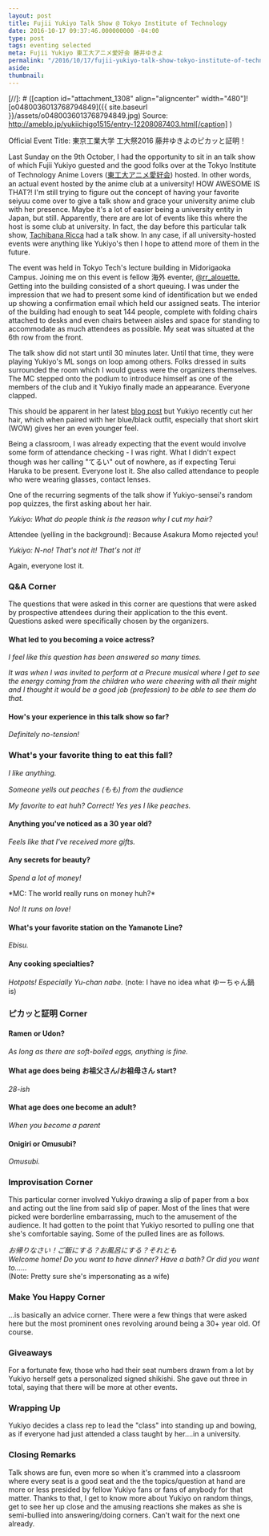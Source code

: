 ```yaml
---
layout: post
title: Fujii Yukiyo Talk Show @ Tokyo Institute of Technology
date: 2016-10-17 09:37:46.000000000 -04:00
type: post
tags: eventing selected
meta: Fujii Yukiyo 東工大アニメ愛好会 藤井ゆきよ
permalink: "/2016/10/17/fujii-yukiyo-talk-show-tokyo-institute-of-technology/"
aside: 
thumbnail: 
---
```

[//]: # ([caption id="attachment_1308" align="aligncenter" width="480"]![o0480036013768794849]({{ site.baseurl }}/assets/o0480036013768794849.jpg) Source: http://ameblo.jp/yukiichigo1515/entry-12208087403.html[/caption] )

Official Event Title: 東京工業大学 工大祭2016 藤井ゆきよのピカッと証明！

Last Sunday on the 9th October, I had the opportunity to sit in an talk show of which Fujii Yukiyo guested and the good folks over at the Tokyo Institute of Technology Anime Lovers ([東工大アニメ愛好会](http://animelovetitech.web.fc2.com/fujii/index.html)) hosted. In other words, an actual event hosted by the anime club at a university! HOW AWESOME IS THAT?! I'm still trying to figure out the concept of having your favorite seiyuu come over to give a talk show and grace your university anime club with her presence. Maybe it's a lot of easier being a university entity in Japan, but still. Apparently, there are are lot of events like this where the host is some club at university. In fact, the day before this particular talk show, [Tachibana Ricca](http://animelovetitech.web.fc2.com/tachibana/index.html) had a talk show. In any case, if all university-hosted events were anything like Yukiyo's then I hope to attend more of them in the future.

The event was held in Tokyo Tech's lecture building in Midorigaoka Campus. Joining me on this event is fellow 海外 eventer, [@rr_alouette.](https://twitter.com/rr_alouette) Getting into the building consisted of a short queuing. I was under the impression that we had to present some kind of identification but we ended up showing a confirmation email which held our assigned seats. The interior of the building had enough to seat 144 people, complete with folding chairs attached to desks and even chairs between aisles and space for standing to accommodate as much attendees as possible. My seat was situated at the 6th row from the front.

The talk show did not start until 30 minutes later. Until that time, they were playing Yukiyo's ML songs on loop among others. Folks dressed in suits surrounded the room which I would guess were the organizers themselves. The MC stepped onto the podium to introduce himself as one of the members of the club and it Yukiyo finally made an appearance. Everyone clapped.

This should be apparent in her latest [blog post](http://ameblo.jp/yukiichigo1515/) but Yukiyo recently cut her hair, which when paired with her blue/black outfit, especially that short skirt (WOW) gives her an even younger feel.

Being a classroom, I was already expecting that the event would involve some form of attendance checking - I was right. What I didn't expect though was her calling "てるい" out of nowhere, as if expecting Terui Haruka to be present. Everyone lost it. She also called attendance to people who were wearing glasses, contact lenses.

One of the recurring segments of the talk show if Yukiyo-sensei's random pop quizzes, the first asking about her hair.

*Yukiyo: What do people think is the reason why I cut my hair?*

Attendee (yelling in the background): Because Asakura Momo rejected you!

*Yukiyo: N-no! That's not it! That's not it!*

Again, everyone lost it.

### Q&A Corner

The questions that were asked in this corner are questions that were asked by prospective attendees during their application to the this event. Questions asked were specifically chosen by the organizers.

#### What led to you becoming a voice actress?

*I feel like this question has been answered so many times.*

*It was when I was invited to perform at a Precure musical where I get to see the energy coming from the children who were cheering with all their might and I thought it would be a good job (profession) to be able to see them do that.*

#### How's your experience in this talk show so far?

*Definitely no-tension!*

### What's your favorite thing to eat this fall?

*I like anything.*

*Someone yells out peaches (もも) from the audience*

*My favorite to eat huh? Correct! Yes yes I like peaches.*

#### Anything you've noticed as a 30 year old?

*Feels like that I've received more gifts.*

#### Any secrets for beauty?

*Spend a lot of money!*

\*MC: The world really runs on money huh?\*

*No! It runs on love!*

#### What's your favorite station on the Yamanote Line?

*Ebisu.*

#### Any cooking specialties?

*Hotpots! Especially Yu-chan nabe.* (note: I have no idea what ゆーちゃん鍋 is)

### ピカッと証明 Corner

#### Ramen or Udon?

*As long as there are soft-boiled eggs, anything is fine.*

#### What age does being お祖父さん/お祖母さん start?

*28-ish*

#### What age does one become an adult?

*When you become a parent*

#### Onigiri or Omusubi?

*Omusubi.*

### Improvisation Corner

This particular corner involved Yukiyo drawing a slip of paper from a box and acting out the line from said slip of paper. Most of the lines that were picked were borderline embarrassing, much to the amusement of the audience. It had gotten to the point that Yukiyo resorted to pulling one that she's comfortable saying. Some of the pulled lines are as follows.

*お帰りなさい！ご飯にする？お風呂にする？それとも*  
*Welcome home! Do you want to have dinner? Have a bath? Or did you want to......*  
(Note: Pretty sure she's impersonating as a wife)

### Make You Happy Corner

...is basically an advice corner. There were a few things that were asked here but the most prominent ones revolving around being a 30+ year old. Of course.

### Giveaways

For a fortunate few, those who had their seat numbers drawn from a lot by Yukiyo herself gets a personalized signed shikishi. She gave out three in total, saying that there will be more at other events.

### Wrapping Up

Yukiyo decides a class rep to lead the "class" into standing up and bowing, as if everyone had just attended a class taught by her....in a university.

### Closing Remarks

Talk shows are fun, even more so when it's crammed into a classroom where every seat is a good seat and the the topics/question at hand are more or less presided by fellow Yukiyo fans or fans of anybody for that matter. Thanks to that, I get to know more about Yukiyo on random things, get to see her up close and the amusing reactions she makes as she is semi-bullied into answering/doing corners. Can't wait for the next one already.